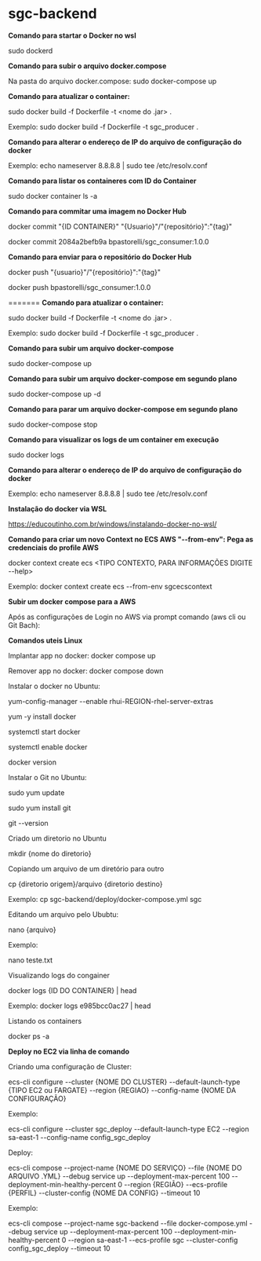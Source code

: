 # sgc-backend

<b>Comando para startar o Docker no wsl</b>

 sudo dockerd

<b>Comando para subir o arquivo docker.compose</b>

Na pasta do arquivo docker.compose: 
sudo docker-compose up

<b>Comando para atualizar o container:</b>

sudo docker build -f Dockerfile -t <nome do .jar> .

Exemplo:
sudo docker build -f Dockerfile -t sgc_producer .

<b>Comando para alterar o endereço de IP do arquivo de configuração do docker</b>

Exemplo:
echo nameserver 8.8.8.8 | sudo tee /etc/resolv.conf

<b>Comando para listar os containeres com ID do Container</b>

sudo docker container ls -a

<b>Comando para commitar uma imagem no Docker Hub</b>

docker commit "{ID CONTAINER}" "{Usuario}"/"{repositório}":"{tag}"
 
docker commit 2084a2befb9a bpastorelli/sgc_consumer:1.0.0

<b>Comando para enviar para o repositório do Docker Hub</b>

docker push "{usuario}"/"{repositório}":"{tag}"

docker push bpastorelli/sgc_consumer:1.0.0
 
=======
<b>Comando para atualizar o container:</b>

sudo docker build -f Dockerfile -t <nome do .jar> .

Exemplo:
sudo docker build -f Dockerfile -t sgc_producer .

<b>Comando para subir um arquivo docker-compose</b>

<diretorio do arquivo> sudo docker-compose up

<b>Comando para subir um arquivo docker-compose em segundo plano</b>

<diretorio do arquivo> sudo docker-compose up -d

<b>Comando para parar um arquivo docker-compose em segundo plano</b>

<diretorio do arquivo> sudo docker-compose stop

<b>Comando para visualizar os logs de um container em execução</b>

<diretorio do arquivo>  sudo docker logs <nome do container>

<b>Comando para alterar o endereço de IP do arquivo de configuração do docker</b>

Exemplo:
echo nameserver 8.8.8.8 | sudo tee /etc/resolv.conf

<b>Instalação do docker via WSL</b>

https://educoutinho.com.br/windows/instalando-docker-no-wsl/

<b>Comando para criar um novo Context no ECS AWS "--from-env": Pega as credenciais do profile AWS</b>

docker context create ecs <TIPO CONTEXTO, PARA INFORMAÇÕES DIGITE --help> <NOME DO CONTEXTO>

Exemplo:
docker context create ecs --from-env sgcecscontext

<b>Subir um docker compose para a AWS</b>

Após as configurações de Login no AWS via prompt comando (aws cli ou Git Bach):

<b>Comandos uteis Linux</b>

Implantar app no docker: 
docker compose up

Remover app no docker: 
docker compose down

Instalar o docker no Ubuntu:

yum-config-manager --enable rhui-REGION-rhel-server-extras

yum -y install docker 

systemctl start docker

systemctl enable docker

docker version

Instalar o Git no Ubuntu:

sudo yum update

sudo yum install git

git --version

Criado um diretorio no Ubuntu

mkdir {nome do diretorio}

Copiando um arquivo de um diretório para outro

cp {diretorio origem}/arquivo {diretorio destino}

Exemplo: cp sgc-backend/deploy/docker-compose.yml sgc

Editando um arquivo pelo Ububtu:

nano {arquivo}

Exemplo:

nano teste.txt

Visualizando logs do congainer

docker logs {ID DO CONTAINER} | head

Exemplo: docker logs e985bcc0ac27 | head

Listando os containers

docker ps -a

<b>Deploy no EC2 via linha de comando</b>

Criando uma configuração de Cluster:

ecs-cli configure --cluster {NOME DO CLUSTER} --default-launch-type {TIPO EC2 ou FARGATE} --region {REGIAO} --config-name {NOME DA CONFIGURAÇÃO} 

Exemplo:

ecs-cli configure --cluster sgc_deploy --default-launch-type EC2 --region sa-east-1 --config-name config_sgc_deploy   

Deploy:

ecs-cli compose --project-name {NOME DO SERVIÇO} --file {NOME DO ARQUIVO .YML} --debug service up  --deployment-max-percent 100 --deployment-min-healthy-percent 0 --region {REGIÃO} --ecs-profile {PERFIL} --cluster-config {NOME DA CONFIG} --timeout 10

Exemplo:

ecs-cli compose --project-name sgc-backend --file docker-compose.yml --debug service up  --deployment-max-percent 100 --deployment-min-healthy-percent 0 --region sa-east-1 --ecs-profile sgc --cluster-config config_sgc_deploy --timeout 10





